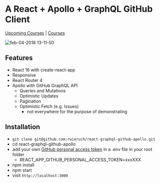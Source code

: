 # A React + Apollo + GraphQL GitHub Client

[Upcoming Courses](https://www.getrevue.co/profile/rwieruch) | [Courses](https://roadtoreact.com)

![feb-04-2018 13-11-50](https://user-images.githubusercontent.com/2479967/35777369-14a2d1ae-09ad-11e8-80c6-7a3ddeabb716.gif)

## Features

* React 16 with create-react-app
* Responsive
* React Router 4
* Apollo with GitHub GraphQL API
  * Queries and Mutations
  * Optimistic Updates
  * Pagination
  * Optimistic Fetch (e.g. Issues)
    * not everywhere for the purpose of demonstrating

## Installation

* `git clone git@github.com:rwieruch/react-graphql-github-apollo.git`
* cd react-graphql-github-apollo
* add your own [GitHub personal access token](https://help.github.com/articles/creating-a-personal-access-token-for-the-command-line/) in a .env file in your root folder
  * REACT_APP_GITHUB_PERSONAL_ACCESS_TOKEN=xxxXXX
* npm install
* npm start
* visit `http://localhost:3000`

